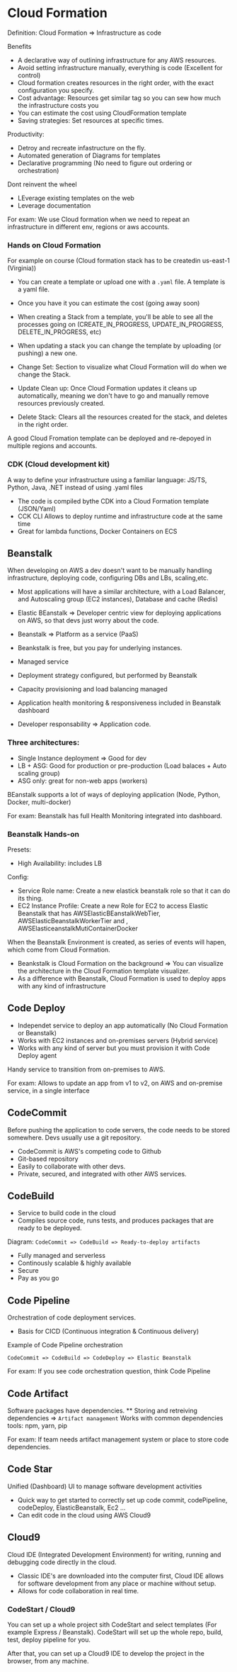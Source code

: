 # Cloud Formation

Definition: Cloud Formation => Infrastructure as code

Benefits
- A declarative way of outlining infrastructure for any AWS resources.
- Avoid setting infrastructure manually, everything is code (Excellent for control)
- Cloud formation creates resources in the right order, with the exact configuration you specify.
- Cost advantage: Resources get similar tag so you can sew how much the infrastructure costs you
- You can estimate the cost using CloudFormation template
- Saving strategies: Set resources at specific times.

Productivity:
- Detroy and recreate infastructure on the fly.
- Automated generation of Diagrams for templates
- Declarative programming (No need to figure out ordering or orchestration)

Dont reinvent the wheel
- LEverage existing templates on the web
- Leverage documentation

For exam: We use Cloud formation when we need to repeat an infrastructure in different env, regions or aws accounts.

### Hands on Cloud Formation
For example on course (Cloud formation stack has to be createdin us-east-1 (Virginia))

- You can create a template or upload one with a `.yaml` file. A template is a yaml file.
- Once you have it you can estimate the cost (going away soon)

- When creating a Stack from a template, you'll be able to see all the processes going on (CREATE_IN_PROGRESS, UPDATE_IN_PROGRESS, DELETE_IN_PROGRESS, etc)
- When updating a stack you can change the template by uploading (or pushing) a new one.
- Change Set: Section to visualize what Cloud Formation will do when we change the Stack.
- Update Clean up: Once Cloud Formation updates it cleans up automatically, meaning we don't have to go and manually remove resources previously created.
- Delete Stack: Clears all the resources created for the stack, and deletes in the right order.

A good Cloud Fromation template can be deployed and re-depoyed in multiple regions and accounts.

### CDK (Cloud development kit)

A way to define your infrastructure using a familiar language: JS/TS, Python, Java, .NET instead of using .yaml files
- The code is compiled bythe CDK into a Cloud Formation template (JSON/Yaml)
- CCK CLI Allows to deploy runtime and infrastructure code at the same time
- Great for lambda functions, Docker Containers on ECS

## Beanstalk

When developing on AWS a dev doesn't want to be manually handling infrastructure, deploying code, configuring DBs and LBs, scaling,etc.

- Most applications will have a similar architecture, with a Load Balancer, and Autoscaling group (EC2 instances), Database and cache (Redis)
- Elastic BEanstalk =>  Developer centric view for deploying applications on AWS, so that devs just worry about the code.
- Beanstalk => Platform as a service (PaaS)
- Beankstalk is free, but you pay for underlying instances.

- Managed service 
- Deployment strategy configured, but performed by Beanstalk
- Capacity provisioning and load balancing managed
- Application health monitoring & responsiveness included in Beanstalk dashboard

- Developer responsability => Application code.

### Three architectures:
- Single Instance deployment => Good for dev
- LB + ASG: Good for production or pre-production (Load balaces + Auto scaling group)
- ASG only: great for non-web apps (workers)

BEanstalk supports a lot of ways of deploying application (Node, Python, Docker, multi-docker)

For exam: Beanstalk has full Health Monitoring integrated into dashboard.

### Beanstalk Hands-on


Presets:
- High Availability: includes LB

Config:
- Service Role name: Create a new elastick beanstalk role so that it can do its thing.
- EC2 Instance Profile: Create a new Role for EC2 to access Elastic Beanstalk that has AWSElasticBEanstalkWebTier, AWSElasticBeanstalkWorkerTier and , AWSElasticeanstalkMutiContainerDocker

When the Beanstalk Environment is created, as series of events will hapen, which come from Cloud Formation.
- Beankstalk is Cloud Formation on the background => You can visualize the architecture in the Cloud Formation template visualizer.
- As a difference with Beanstalk, Cloud Formation is used to deploy apps with any kind of infrastructure

## Code Deploy
- Independet service to deploy an app automatically (No Cloud Formation or Beanstalk)
- Works with EC2 instances and on-premises servers (Hybrid service)
- Works with any kind of server but you must provision it with Code Deploy agent

Handy service to transition from on-premises to AWS.

For exam: Allows to update an app from v1 to v2, on AWS and on-premise service, in a single interface

## CodeCommit

Before pushing the application to code servers, the code needs to be stored somewhere. Devs usually use a git repository.

- CodeCommit is AWS's competing code to Github
- Git-based repository
- Easily to collaborate with other devs.
- Private, secured, and integrated with other AWS services.

## CodeBuild

- Service to build code in the cloud
- Compiles source code, runs tests, and produces packages that are ready to be deployed.

Diagram:
`CodeCommit => CodeBuild => Ready-to-deploy artifacts`

- Fully managed and serverless
- Continously scalable & highly available
- Secure
- Pay as you go

## Code Pipeline
Orchestration of code deployment services.
- Basis for CICD (Continuous integration & Continuous delivery)

Example of Code Pipeline orchestration

`CodeCommit => CodeBuild => CodeDeploy => Elastic Beanstalk`

For exam: If you see code orchestration question, think Code Pipeline

## Code Artifact

Software packages have dependencies.
** Storing and retreiving dependencies => `Artifact management`
Works with common dependencies tools: npm, yarn, pip

For exam: If team needs artifact management system or place to store code dependencies.

## Code Star
Unified (Dashboard) UI to manage software development activities
- Quick way to get started to correctly set up code commit, codePipeline, codeDeploy, ElasticBeanstalk, Ec2 ...
- Can edit code in the cloud using AWS Cloud9

## Cloud9
Cloud IDE (Integrated Development Environment) for writing, running and debugging code directly in the cloud.
- Classic IDE's are downloaded into the computer first, Cloud IDE allows for software development from any place or machine without setup.
- Allows for code collaboration in real time.

### CodeStart / Cloud9

You can set up a whole project sith CodeStart and select templates (For example Express / Beanstalk). CodeStart will set up the whole repo, build, test, deploy pipeline for you.

After that, you can set up a Cloud9 IDE to develop the project in the browser, from any machine.


